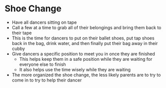 # Shoe Change
* Have all dancers sitting on tape
* Call a few at a time to grab all of their belongings and bring them back to their tape
* This is the time for dancers to put on their ballet shoes, put tap shoes back in the bag, drink water, and then finally put their bag away in their cubby
* Give dancers a specific position to meet you in once they are finished
  * This helps keep them in a safe position while they are waiting for everyone else to finish
  * It also helps use the time wisely while they are waiting
* The more organized the shoe change, the less likely parents are to try to come in to try to help their dancer
  
   
